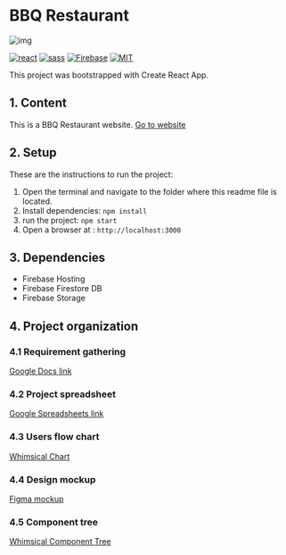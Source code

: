 # BBQ Restaurant

![img](https://cdn.dribbble.com/users/46549/screenshots/14765563/media/368910b3bada7e9b2324e9337ac7cddc.jpg?compress=1&resize=410x300)

[![react](https://img.shields.io/badge/React-20232A?style=for-the-badge&logo=react&logoColor=61DAFB)](https://reactjs.org/)
[![sass](https://img.shields.io/badge/Sass-CC6699?style=for-the-badge&logo=sass&logoColor=white)](https://sass-lang.com/)
[![Firebase](https://img.shields.io/badge/firebase-%23039BE5.svg?style=for-the-badge&logo=firebase)](https://firebase.google.com/)
[![MIT](https://camo.githubusercontent.com/3dbcfa4997505c80ef928681b291d33ecfac2dabf563eb742bb3e269a5af909c/68747470733a2f2f696d672e736869656c64732e696f2f6769746875622f6c6963656e73652f496c65726961796f2f6d61726b646f776e2d6261646765733f7374796c653d666f722d7468652d6261646765)](https://professionalprograms.mit.edu/?utm_source=google&utm_medium=cpc&utm_campaign=MIT_BRAND_PROTECTION&utm_medium=ppc&utm_term=massachusetts%20institute%20of%20technology%20mit&utm_campaign=MIT_BRAND_PROTECTION&utm_source=adwords&hsa_mt=e&hsa_src=g&hsa_tgt=kwd-325879874370&hsa_acc=2660252290&hsa_ad=406000382319&hsa_cam=8546883354&hsa_kw=massachusetts%20institute%20of%20technology%20mit&hsa_net=adwords&hsa_ver=3&hsa_grp=85551586934&gclid=CjwKCAjwr56IBhAvEiwA1fuqGvMJK9N0hVJ40ns4Qil_4byBgG-0AKpD5gEImBRlcJ1cmbHUsDzoohoCMK4QAvD_BwE)

This project was bootstrapped with Create React App.

## 1. Content

This is a BBQ Restaurant website.
[Go to website](https://yet-bbq.web.app/)

## 2. Setup

These are the instructions to run the project:

1. Open the terminal and navigate to the folder where this readme file is located.
2. Install dependencies:
   `npm install`
3. run the project:
   `npm start`
4. Open a browser at : `http://localhost:3000`

## 3. Dependencies

- Firebase Hosting
- Firebase Firestore DB
- Firebase Storage

## 4. Project organization

### 4.1 Requirement gathering

[Google Docs link](https://docs.google.com/document/d/1TQwhMYjaitkz9uWDMuHwNVJ41GdFJif0dMD-3zO3eJQ/edit)

### 4.2 Project spreadsheet

[Google Spreadsheets link](https://docs.google.com/spreadsheets/d/1aQxur7UsDnGhJ3KcMwhKPWKJmI3yUjBt2uX0D1R6AQs/edit)

### 4.3 Users flow chart

[Whimsical Chart](https://whimsical.com/user-flow-BNMa1mMkeGHhUTHuRHhiGY@7YNFXnKbYjUDUcFPzdJ44)

### 4.4 Design mockup

[Figma mockup](https://www.figma.com/file/nWFxTFa2UXzKO8MgZ0Cb52/NPA-_BBQ_clement_cardona?node-id=105%3A220)

### 4.5 Component tree

[Whimsical Component Tree](https://whimsical.com/component-tree-EAgW5a3ZiJRD21vEFvBRSH@7YNFXnKbYjpTM7AtXj4NG)
